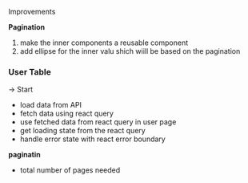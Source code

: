 Improvements

**Pagination**

1. make the inner components a reusable component
2. add ellipse for the inner valu shich wiill be based on the pagination

### User Table
-> Start
- load data from API
- fetch data using react query
- use fetched data from react query in user page
- get loading state from the react query
- handle error state with react error boundary

**paginatin**
- total number of pages needed